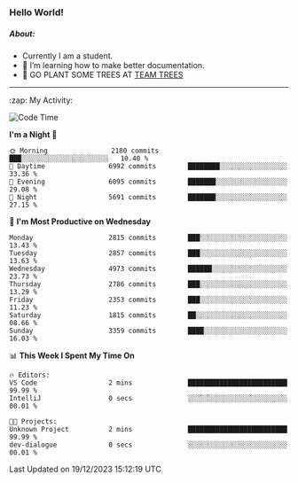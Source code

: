 ### Hello World!

##### About:
- Currently I am a student.
- 🌱 I’m learning how to make better documentation.
- 🌱 GO PLANT SOME TREES AT [TEAM TREES](https://teamtrees.org/)

---
  <summary>:zap: My Activity:</summary>
  
<!--START_SECTION:waka-->
![Code Time](http://img.shields.io/badge/Code%20Time-1%2C267%20hrs%2050%20mins-blue)

**I'm a Night 🦉** 

```text
🌞 Morning                2180 commits        ███░░░░░░░░░░░░░░░░░░░░░░   10.40 % 
🌆 Daytime                6992 commits        ████████░░░░░░░░░░░░░░░░░   33.36 % 
🌃 Evening                6095 commits        ███████░░░░░░░░░░░░░░░░░░   29.08 % 
🌙 Night                  5691 commits        ███████░░░░░░░░░░░░░░░░░░   27.15 % 
```
📅 **I'm Most Productive on Wednesday** 

```text
Monday                   2815 commits        ███░░░░░░░░░░░░░░░░░░░░░░   13.43 % 
Tuesday                  2857 commits        ███░░░░░░░░░░░░░░░░░░░░░░   13.63 % 
Wednesday                4973 commits        ██████░░░░░░░░░░░░░░░░░░░   23.73 % 
Thursday                 2786 commits        ███░░░░░░░░░░░░░░░░░░░░░░   13.29 % 
Friday                   2353 commits        ███░░░░░░░░░░░░░░░░░░░░░░   11.23 % 
Saturday                 1815 commits        ██░░░░░░░░░░░░░░░░░░░░░░░   08.66 % 
Sunday                   3359 commits        ████░░░░░░░░░░░░░░░░░░░░░   16.03 % 
```


📊 **This Week I Spent My Time On** 

```text
🔥 Editors: 
VS Code                  2 mins              █████████████████████████   99.99 % 
IntelliJ                 0 secs              ░░░░░░░░░░░░░░░░░░░░░░░░░   00.01 % 

🐱‍💻 Projects: 
Unknown Project          2 mins              █████████████████████████   99.99 % 
dev-dialogue             0 secs              ░░░░░░░░░░░░░░░░░░░░░░░░░   00.01 % 
```


 Last Updated on 19/12/2023 15:12:19 UTC
<!--END_SECTION:waka-->
